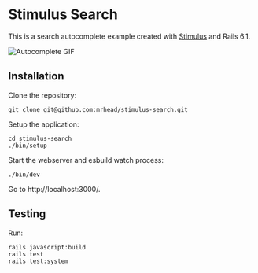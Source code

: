 # Stimulus Search

This is a search autocomplete example created with [Stimulus](https://stimulusjs.org/) and Rails 6.1.

![Autocomplete GIF](stimulus-search.gif)

## Installation

Clone the repository:

```
git clone git@github.com:mrhead/stimulus-search.git
```

Setup the application:

```
cd stimulus-search
./bin/setup
```

Start the webserver and esbuild watch process:

```
./bin/dev
```

Go to http://localhost:3000/.

## Testing

Run:

```
rails javascript:build
rails test
rails test:system
```
